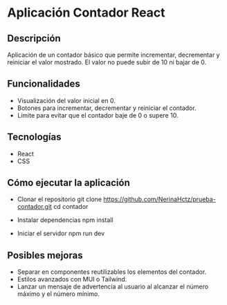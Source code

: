 # Aplicación Contador React

## Descripción
Aplicación de un contador básico que permite incrementar, decrementar y reiniciar el valor mostrado.
El valor no puede subir de 10 ni bajar de 0.

## Funcionalidades
- Visualización del valor inicial en 0.
- Botones para incrementar, decrementar y reiniciar el contador.
- Límite para evitar que el contador baje de 0 o supere 10.

## Tecnologías
- React
- CSS

## Cómo ejecutar la aplicación
- Clonar el repositorio
git clone https://github.com/NerinaHctz/prueba-contador.git
cd contador

- Instalar dependencias
npm install

- Iniciar el servidor
npm run dev

## Posibles mejoras
- Separar en componentes reutilizables los elementos del contador.
- Estilos avanzados con MUI o Tailwind.
- Lanzar un mensaje de advertencia al usuario al alcanzar el número máximo y el número mínimo.



